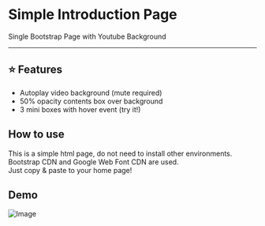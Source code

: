 # Simple Introduction Page

Single Bootstrap Page with Youtube Background

-----

## :star: Features  
- Autoplay video background (mute required)
- 50% opacity contents box over background
- 3 mini boxes with hover event (try it!)

## How to use  
This is a simple html page, do not need to install other environments. Bootstrap CDN and Google Web Font CDN are used.  
Just copy & paste to your home page!

## Demo
![Image](https://user-images.githubusercontent.com/35682236/104690207-5ed14680-5747-11eb-90da-ce4f8f700227.png)
